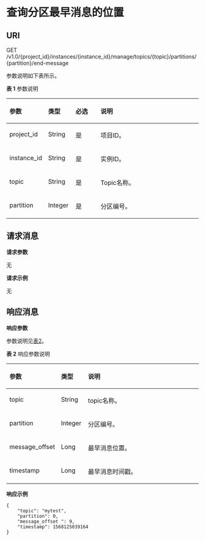 # 查询分区最早消息的位置<a name="ZH-CN_TOPIC_0210486905"></a>

## URI<a name="section13672154315612"></a>

GET  /v1.0/\{project\_id\}/instances/\{instance\_id\}/manage/topics/\{topic\}/partitions/\{partition\}/end-message

参数说明如下表所示。

**表 1**  参数说明

<a name="table3676134375612"></a>
<table><thead align="left"><tr id="row3856184395614"><th class="cellrowborder" valign="top" width="18.36816318368163%" id="mcps1.2.5.1.1"><p id="p585644305614"><a name="p585644305614"></a><a name="p585644305614"></a>参数</p>
</th>
<th class="cellrowborder" valign="top" width="14.288571142885711%" id="mcps1.2.5.1.2"><p id="p1985664319562"><a name="p1985664319562"></a><a name="p1985664319562"></a>类型</p>
</th>
<th class="cellrowborder" valign="top" width="13.268673132686734%" id="mcps1.2.5.1.3"><p id="p2085617434565"><a name="p2085617434565"></a><a name="p2085617434565"></a>必选</p>
</th>
<th class="cellrowborder" valign="top" width="54.074592540745925%" id="mcps1.2.5.1.4"><p id="p98567434562"><a name="p98567434562"></a><a name="p98567434562"></a>说明</p>
</th>
</tr>
</thead>
<tbody><tr id="row1585614320564"><td class="cellrowborder" valign="top" width="18.36816318368163%" headers="mcps1.2.5.1.1 "><p id="p2085744395615"><a name="p2085744395615"></a><a name="p2085744395615"></a>project_id</p>
</td>
<td class="cellrowborder" valign="top" width="14.288571142885711%" headers="mcps1.2.5.1.2 "><p id="p585712435561"><a name="p585712435561"></a><a name="p585712435561"></a>String</p>
</td>
<td class="cellrowborder" valign="top" width="13.268673132686734%" headers="mcps1.2.5.1.3 "><p id="p8857114345610"><a name="p8857114345610"></a><a name="p8857114345610"></a>是</p>
</td>
<td class="cellrowborder" valign="top" width="54.074592540745925%" headers="mcps1.2.5.1.4 "><p id="p1085720438564"><a name="p1085720438564"></a><a name="p1085720438564"></a>项目ID。</p>
</td>
</tr>
<tr id="row4857104314567"><td class="cellrowborder" valign="top" width="18.36816318368163%" headers="mcps1.2.5.1.1 "><p id="p16857843135618"><a name="p16857843135618"></a><a name="p16857843135618"></a>instance_id</p>
</td>
<td class="cellrowborder" valign="top" width="14.288571142885711%" headers="mcps1.2.5.1.2 "><p id="p285784365620"><a name="p285784365620"></a><a name="p285784365620"></a>String</p>
</td>
<td class="cellrowborder" valign="top" width="13.268673132686734%" headers="mcps1.2.5.1.3 "><p id="p1585704345612"><a name="p1585704345612"></a><a name="p1585704345612"></a>是</p>
</td>
<td class="cellrowborder" valign="top" width="54.074592540745925%" headers="mcps1.2.5.1.4 "><p id="p1385774385614"><a name="p1385774385614"></a><a name="p1385774385614"></a>实例ID。</p>
</td>
</tr>
<tr id="row198571043125616"><td class="cellrowborder" valign="top" width="18.36816318368163%" headers="mcps1.2.5.1.1 "><p id="p12857194314567"><a name="p12857194314567"></a><a name="p12857194314567"></a>topic</p>
</td>
<td class="cellrowborder" valign="top" width="14.288571142885711%" headers="mcps1.2.5.1.2 "><p id="p3857144315615"><a name="p3857144315615"></a><a name="p3857144315615"></a>String</p>
</td>
<td class="cellrowborder" valign="top" width="13.268673132686734%" headers="mcps1.2.5.1.3 "><p id="p1385710435561"><a name="p1385710435561"></a><a name="p1385710435561"></a>是</p>
</td>
<td class="cellrowborder" valign="top" width="54.074592540745925%" headers="mcps1.2.5.1.4 "><p id="p68575431568"><a name="p68575431568"></a><a name="p68575431568"></a>Topic名称。</p>
</td>
</tr>
<tr id="row11858243125611"><td class="cellrowborder" valign="top" width="18.36816318368163%" headers="mcps1.2.5.1.1 "><p id="p19858124335611"><a name="p19858124335611"></a><a name="p19858124335611"></a>partition</p>
</td>
<td class="cellrowborder" valign="top" width="14.288571142885711%" headers="mcps1.2.5.1.2 "><p id="p385811439566"><a name="p385811439566"></a><a name="p385811439566"></a>Integer</p>
</td>
<td class="cellrowborder" valign="top" width="13.268673132686734%" headers="mcps1.2.5.1.3 "><p id="p168586435568"><a name="p168586435568"></a><a name="p168586435568"></a>是</p>
</td>
<td class="cellrowborder" valign="top" width="54.074592540745925%" headers="mcps1.2.5.1.4 "><p id="p13858184335612"><a name="p13858184335612"></a><a name="p13858184335612"></a>分区编号。</p>
</td>
</tr>
</tbody>
</table>

## 请求消息<a name="section17673194316561"></a>

**请求参数**

无

**请求示例**

无

## 响应消息<a name="section117119431562"></a>

**响应参数**

参数说明见[表2](#table3715174312563)。

**表 2**  响应参数说明

<a name="table3715174312563"></a>
<table><thead align="left"><tr id="row15858174310563"><th class="cellrowborder" valign="top" width="18.18%" id="mcps1.2.4.1.1"><p id="p18858124311564"><a name="p18858124311564"></a><a name="p18858124311564"></a>参数</p>
</th>
<th class="cellrowborder" valign="top" width="14.14%" id="mcps1.2.4.1.2"><p id="p4858174315610"><a name="p4858174315610"></a><a name="p4858174315610"></a>类型</p>
</th>
<th class="cellrowborder" valign="top" width="67.67999999999999%" id="mcps1.2.4.1.3"><p id="p5858104313564"><a name="p5858104313564"></a><a name="p5858104313564"></a>说明</p>
</th>
</tr>
</thead>
<tbody><tr id="row785874305619"><td class="cellrowborder" valign="top" width="18.18%" headers="mcps1.2.4.1.1 "><p id="p198581439564"><a name="p198581439564"></a><a name="p198581439564"></a>topic</p>
</td>
<td class="cellrowborder" valign="top" width="14.14%" headers="mcps1.2.4.1.2 "><p id="p2858104345614"><a name="p2858104345614"></a><a name="p2858104345614"></a>String</p>
</td>
<td class="cellrowborder" valign="top" width="67.67999999999999%" headers="mcps1.2.4.1.3 "><p id="p8859134325615"><a name="p8859134325615"></a><a name="p8859134325615"></a>topic名称。</p>
</td>
</tr>
<tr id="row2859643105616"><td class="cellrowborder" valign="top" width="18.18%" headers="mcps1.2.4.1.1 "><p id="p208591043145614"><a name="p208591043145614"></a><a name="p208591043145614"></a>partition</p>
</td>
<td class="cellrowborder" valign="top" width="14.14%" headers="mcps1.2.4.1.2 "><p id="p6859174325611"><a name="p6859174325611"></a><a name="p6859174325611"></a>Integer</p>
</td>
<td class="cellrowborder" valign="top" width="67.67999999999999%" headers="mcps1.2.4.1.3 "><p id="p2859204317563"><a name="p2859204317563"></a><a name="p2859204317563"></a>分区编号。</p>
</td>
</tr>
<tr id="row1485944375613"><td class="cellrowborder" valign="top" width="18.18%" headers="mcps1.2.4.1.1 "><p id="p12859154320569"><a name="p12859154320569"></a><a name="p12859154320569"></a>message_offset</p>
</td>
<td class="cellrowborder" valign="top" width="14.14%" headers="mcps1.2.4.1.2 "><p id="p2859134317566"><a name="p2859134317566"></a><a name="p2859134317566"></a>Long</p>
</td>
<td class="cellrowborder" valign="top" width="67.67999999999999%" headers="mcps1.2.4.1.3 "><p id="p15859204317562"><a name="p15859204317562"></a><a name="p15859204317562"></a>最早消息位置。</p>
</td>
</tr>
<tr id="row14859114315565"><td class="cellrowborder" valign="top" width="18.18%" headers="mcps1.2.4.1.1 "><p id="p1185911436565"><a name="p1185911436565"></a><a name="p1185911436565"></a>timestamp</p>
</td>
<td class="cellrowborder" valign="top" width="14.14%" headers="mcps1.2.4.1.2 "><p id="p7859144315613"><a name="p7859144315613"></a><a name="p7859144315613"></a>Long</p>
</td>
<td class="cellrowborder" valign="top" width="67.67999999999999%" headers="mcps1.2.4.1.3 "><p id="p0859543175610"><a name="p0859543175610"></a><a name="p0859543175610"></a>最早消息时间戳。</p>
</td>
</tr>
</tbody>
</table>

**响应示例**

```
{
    "topic": "mytest",
    "partition": 0,
    "message_offset ": 9,
    "timestamp": 1568125039164
}
```

